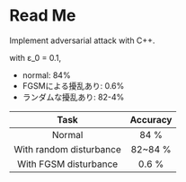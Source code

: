 # Read Me

Implement adversarial attack with C++. 

with ε_0 = 0.1,
- normal: 84%
- FGSMによる擾乱あり: 0.6%
- ランダムな擾乱あり: 82-4%  

| Task | Accuracy |   
|:-----------:|:------------:|  
| Normal | 84 % |   
| With random disturbance | 82~84 % |   
| With FGSM disturbance | 0.6 % |   
